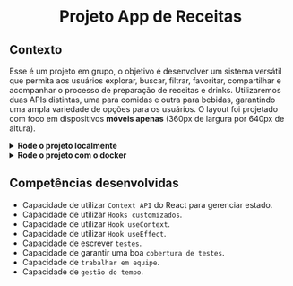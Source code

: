 # <p align="center">Projeto App de Receitas</p>

## Contexto

Esse é um projeto em grupo, o objetivo é desenvolver um sistema versátil que permita aos usuários explorar, buscar, filtrar, favoritar, compartilhar e acompanhar o processo de preparação de receitas e drinks. Utilizaremos duas APIs distintas, uma para comidas e outra para bebidas, garantindo uma ampla variedade de opções para os usuários. O layout foi projetado com foco em dispositivos **móveis apenas** (360px de largura por 640px de altura).

<details>

<summary><strong>Rode o projeto localmente</strong></summary><br>

> ⚠️ É preciso ter o [Node](https://nodejs.org/en) instalado em sua máquina.

Primeiro, clone o repositório:

```JSON
git clone git@github.com:mairess/project-recipes-app-ts.git
```

Instale as dependências:

```JSON
npm install
```

Inicie o vite server:

```JSON
npm run dev
```

### Os testes

Rode os testes com:

```JSON
npm test
```

Rode um teste específico:

```JSON
npm test RecipeDetails
```

Rode a cobertura dos testes:

```JSON
npm run coverage
```

</details>

<details>

<summary><strong>Rode o projeto com o docker</strong></summary><br>

> ⚠️ É preciso ter o [Docker](https://www.docker.com/get-started/) instalado em sua máquina.

Primeiro, clone o repositório:

```JSON
git clone git@github.com:mairess/project-recipes-app-ts.git
```

Suba o container:

```JSON
docker compose up -d
```

O vite server estará disponível na porta `3000`:

```HTML
http://localhost:3000
```

</details>

## Competências desenvolvidas

- Capacidade de utilizar `Context API` do React para gerenciar estado.
- Capacidade de utilizar `Hooks customizados`.
- Capacidade de utilizar `Hook useContext`.
- Capacidade de utilizar `Hook useEffect`.
- Capacidade de escrever `testes`.
- Capacidade de garantir uma boa `cobertura de testes`.
- Capacidade de `trabalhar em equipe`.
- Capacidade de `gestão do tempo`.
